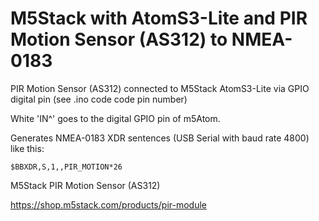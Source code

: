 # M5Stack with AtomS3-Lite and PIR Motion Sensor (AS312) to NMEA-0183

PIR Motion Sensor (AS312) connected to M5Stack AtomS3-Lite via GPIO digital pin (see .ino code code pin number)

White 'IN^' goes to the digital GPIO pin of m5Atom.

Generates NMEA-0183 XDR sentences (USB Serial with baud rate 4800) like this:

````
$BBXDR,S,1,,PIR_MOTION*26
````

M5Stack PIR Motion Sensor (AS312)

https://shop.m5stack.com/products/pir-module

